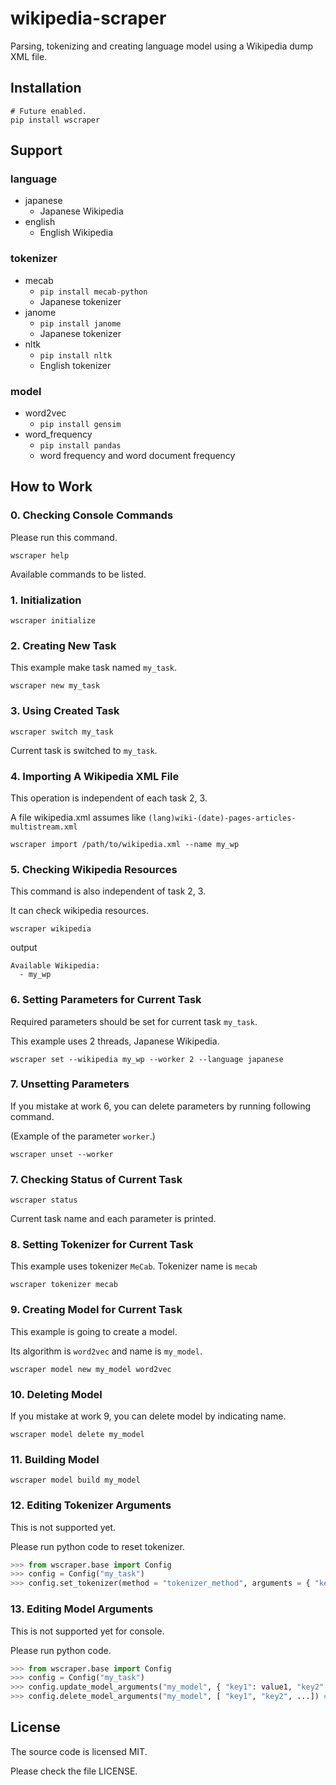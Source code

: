 # wikipedia-scraper

Parsing, tokenizing and creating language model using a Wikipedia dump XML file.

## Installation

```shell
# Future enabled.
pip install wscraper
```

## Support

### language

- japanese
  - Japanese Wikipedia
- english
  - English Wikipedia

### tokenizer

- mecab
  - `pip install mecab-python`
  - Japanese tokenizer
- janome
  - `pip install janome`
  - Japanese tokenizer
- nltk
  - `pip install nltk`
  - English tokenizer

### model

- word2vec
  - `pip install gensim`
- word_frequency
  - `pip install pandas`
  - word frequency and word document frequency

## How to Work

### 0. Checking Console Commands

Please run this command.

```shell
wscraper help
```

Available commands to be listed.

### 1. Initialization

```shell
wscraper initialize
```

### 2. Creating New Task

This example make task named `my_task`.

```shell
wscraper new my_task
```

### 3. Using Created Task

```shell
wscraper switch my_task
```

Current task is switched to `my_task`.

### 4. Importing A Wikipedia XML File

This operation is independent of each task 2, 3.

A file wikipedia.xml assumes like `(lang)wiki-(date)-pages-articles-multistream.xml`

```shell
wscraper import /path/to/wikipedia.xml --name my_wp
```

### 5. Checking Wikipedia Resources

This command is also independent of task 2, 3.

It can check wikipedia resources.

```shell
wscraper wikipedia
```

output
```text
Available Wikipedia:
  - my_wp
```

### 6. Setting Parameters for Current Task

Required parameters should be set for current task `my_task`.

This example uses 2 threads, Japanese Wikipedia.

```
wscraper set --wikipedia my_wp --worker 2 --language japanese
```

### 7. Unsetting Parameters

If you mistake at work 6, you can delete parameters by running following command.

(Example of the parameter `worker`.)

```
wscraper unset --worker
```

### 7. Checking Status of Current Task

```
wscraper status
```

Current task name and each parameter is printed.

### 8. Setting Tokenizer for Current Task

This example uses tokenizer `MeCab`. Tokenizer name is `mecab`

```
wscraper tokenizer mecab
```

### 9. Creating Model for Current Task

This example is going to create a model.

Its algorithm is `word2vec` and name is `my_model`.

```
wscraper model new my_model word2vec
```

### 10. Deleting Model

If you mistake at work 9, you can delete model by indicating name.

```
wscraper model delete my_model
```

### 11. Building Model

```
wscraper model build my_model
```

### 12. Editing Tokenizer Arguments

This is not supported yet.

Please run python code to reset tokenizer.

```python
>>> from wscraper.base import Config
>>> config = Config("my_task")
>>> config.set_tokenizer(method = "tokenizer_method", arguments = { "key1": value1, "key2": value2, ... })
```

### 13. Editing Model Arguments

This is not supported yet for console.

Please run python code.

```python
>>> from wscraper.base import Config
>>> config = Config("my_task")
>>> config.update_model_arguments("my_model", { "key1": value1, "key2": value2, ... })
>>> config.delete_model_arguments("my_model", [ "key1", "key2", ...]) # if you want to delete parameters
```

## License

The source code is licensed MIT.

Please check the file LICENSE.
